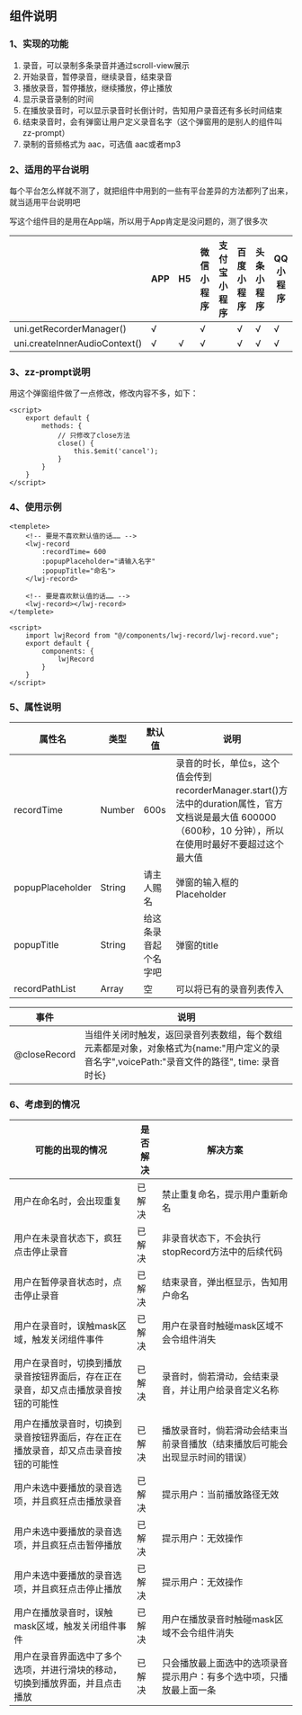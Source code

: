 ## 组件说明

### 1、实现的功能

1. 录音，可以录制多条录音并通过scroll-view展示
2. 开始录音，暂停录音，继续录音，结束录音
3. 播放录音，暂停播放，继续播放，停止播放
4. 显示录音录制的时间
5. 在播放录音时，可以显示录音时长倒计时，告知用户录音还有多长时间结束
6. 结束录音时，会有弹窗让用户定义录音名字（这个弹窗用的是别人的组件叫zz-prompt）
7. 录制的音频格式为 aac，可选值 aac或者mp3 

### 2、适用的平台说明

每个平台怎么样就不测了，就把组件中用到的一些有平台差异的方法都列了出来，就当适用平台说明吧

写这个组件目的是用在App端，所以用于App肯定是没问题的，测了很多次

|                               | APP  | H5   | 微信小程序 | 支付宝小程序 | 百度小程序 | 头条小程序 | QQ小程序 |
| ----------------------------- | ---- | ---- | ---------- | ------------ | ---------- | ---------- | -------- |
| uni.getRecorderManager()      | √    |      | √          |              | √          | √          | √        |
| uni.createInnerAudioContext() | √    | √    | √          |              | √          | √          | √        |

### 3、zz-prompt说明

用这个弹窗组件做了一点修改，修改内容不多，如下：

```vue
<script>
	export default {
        methods: {
            // 只修改了close方法
            close() {
				this.$emit('cancel');
			}
        }
    }
</script>
```

### 4、使用示例

```vue
<templete>
    <!-- 要是不喜欢默认值的话…… -->
    <lwj-record 
    	:recordTime= 600 
        :popupPlaceholder="请输入名字" 
        :popupTitle="命名">
    </lwj-record>
    
    <!-- 要是喜欢默认值的话…… -->
    <lwj-record></lwj-record>
</templete>

<script>
    import lwjRecord from "@/components/lwj-record/lwj-record.vue";
    export default {
        components: {
            lwjRecord
        }
    }
</script>
```

### 5、属性说明

| 属性名           | 类型   | 默认值               | 说明                                                         |
| ---------------- | ------ | -------------------- | ------------------------------------------------------------ |
| recordTime       | Number | 600s                 | 录音的时长，单位s，这个值会传到recorderManager.start()方法中的duration属性，官方文档说是最大值 600000（600秒，10 分钟），所以在使用时最好不要超过这个最大值 |
| popupPlaceholder | String | 请主人赐名           | 弹窗的输入框的Placeholder                                    |
| popupTitle       | String | 给这条录音起个名字吧 | 弹窗的title                                                  |
| recordPathList   | Array  | 空                   | 可以将已有的录音列表传入                                     |

| 事件         | 说明                                                         |
| ------------ | ------------------------------------------------------------ |
| @closeRecord | 当组件关闭时触发，返回录音列表数组，每个数组元素都是对象，对象格式为{name:"用户定义的录音名字",voicePath:"录音文件的路径", time: 录音时长} |

### 6、考虑到的情况

| 可能的出现的情况                                             | 是否解决 | 解决方案                                                     |
| ------------------------------------------------------------ | -------- | ------------------------------------------------------------ |
| 用户在命名时，会出现重复                                     | 已解决   | 禁止重复命名，提示用户重新命名                               |
| 用户在未录音状态下，疯狂点击停止录音                         | 已解决   | 非录音状态下，不会执行stopRecord方法中的后续代码             |
| 用户在暂停录音状态时，点击停止录音                           | 已解决   | 结束录音，弹出框显示，告知用户命名                           |
| 用户在录音时，误触mask区域，触发关闭组件事件                 | 已解决   | 用户在录音时触碰mask区域不会令组件消失                       |
| 用户在录音时，切换到播放录音按钮界面后，存在正在录音，却又点击播放录音按钮的可能性 | 已解决   | 录音时，倘若滑动，会结束录音，并让用户给录音定义名称         |
|                                                              |          |                                                              |
| 用户在播放录音时，切换到录音按钮界面后，存在正在播放录音，却又点击录音按钮的可能性 | 已解决   | 播放录音时，倘若滑动会结束当前录音播放（结束播放后可能会出现显示时间的错误） |
| 用户未选中要播放的录音选项，并且疯狂点击播放录音             | 已解决   | 提示用户：当前播放路径无效                                   |
| 用户未选中要播放的录音选项，并且疯狂点击暂停播放             | 已解决   | 提示用户：无效操作                                           |
| 用户未选中要播放的录音选项，并且疯狂点击停止播放             | 已解决   | 提示用户：无效操作                                           |
| 用户在播放录音时，误触mask区域，触发关闭组件事件             | 已解决   | 用户在播放录音时触碰mask区域不会令组件消失                   |
| 用户在录音界面选中了多个选项，并进行滑块的移动，切换到播放界面，并且点击播放 | 已解决   | 只会播放最上面选中的选项录音<br>提示用户：有多个选中项，只播放最上面一条 |

